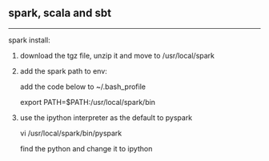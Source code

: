 ## spark, scala and sbt
---

spark install:

1. download the tgz file, unzip it and move to /usr/local/spark
2. add the spark path to env: 

	add the code below to ~/.bash_profile

	export PATH=$PATH:/usr/local/spark/bin 

3. use the ipython interpreter as the default to pyspark

	vi /usr/local/spark/bin/pyspark

	find the python and change it to ipython
